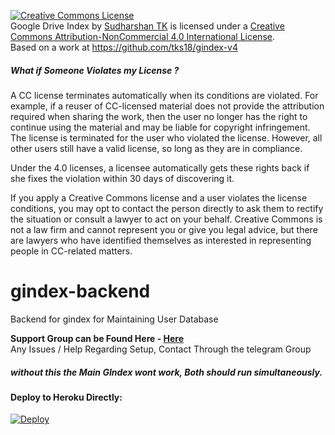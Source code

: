 <a rel="license" href="http://creativecommons.org/licenses/by-nc/4.0/"><img alt="Creative Commons License" style="border-width:0" src="https://i.creativecommons.org/l/by-nc/4.0/88x31.png" /></a><br /><span xmlns:dct="http://purl.org/dc/terms/" href="http://purl.org/dc/dcmitype/InteractiveResource" property="dct:title" rel="dct:type">Google Drive Index</span> by <a xmlns:cc="http://creativecommons.org/ns#" href="https://github.com/tks18" property="cc:attributionName" rel="cc:attributionURL">Sudharshan TK</a> is licensed under a <a rel="license" href="http://creativecommons.org/licenses/by-nc/4.0/">Creative Commons Attribution-NonCommercial 4.0 International License</a>.<br />Based on a work at <a xmlns:dct="http://purl.org/dc/terms/" href="https://github.com/tks18/gindex-v4" rel="dct:source">https://github.com/tks18/gindex-v4</a>

##### What if Someone Violates my License ?

A CC license terminates automatically when its conditions are violated. For example, if a reuser of CC-licensed material does not provide the attribution required when sharing the work, then the user no longer has the right to continue using the material and may be liable for copyright infringement. The license is terminated for the user who violated the license. However, all other users still have a valid license, so long as they are in compliance.

Under the 4.0 licenses, a licensee automatically gets these rights back if she fixes the violation within 30 days of discovering it.

If you apply a Creative Commons license and a user violates the license conditions, you may opt to contact the person directly to ask them to rectify the situation or consult a lawyer to act on your behalf. Creative Commons is not a law firm and cannot represent you or give you legal advice, but there are lawyers who have identified themselves as interested in representing people in CC-related matters.

# gindex-backend
Backend for gindex for Maintaining User Database

**Support Group can be Found Here - [Here](https://t.me/joinchat/LVLR1U5Gs_9lmHGNGqpxIw)**<br>
Any Issues / Help Regarding Setup, Contact Through the telegram Group

##### without this the Main GIndex wont work, Both should run simultaneously.

#### Deploy to Heroku Directly:
[![Deploy](https://www.herokucdn.com/deploy/button.svg)](https://dashboard.heroku.com/new?template=https%3A%2F%2Fgithub.com%2Fsridhar885%2Fgindex-backend%2Ftree%2Fmaster)
